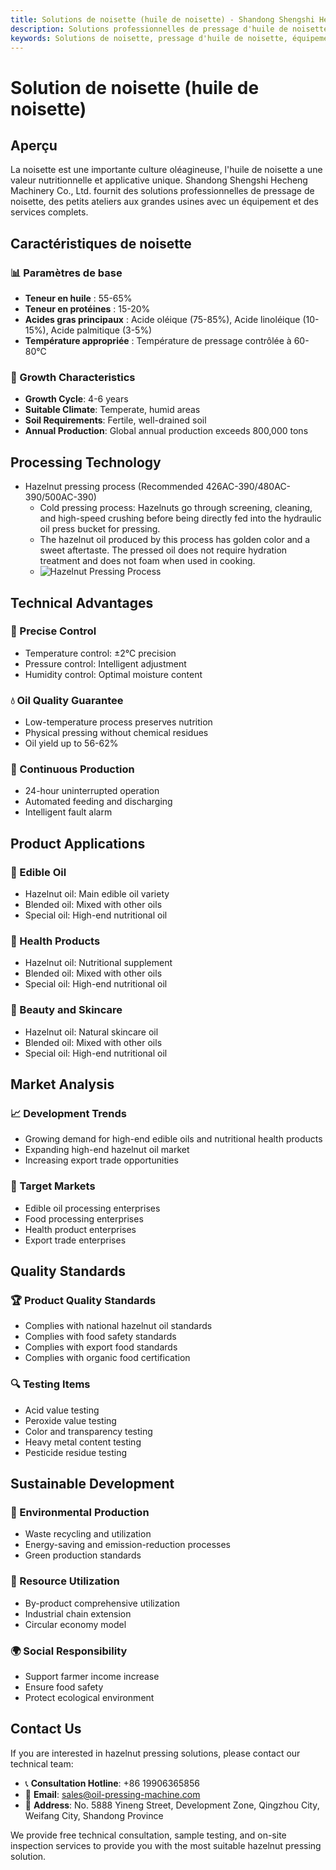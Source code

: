 ```yaml
---
title: Solutions de noisette (huile de noisette) - Shandong Shengshi Hecheng Machinery Co., Ltd.
description: Solutions professionnelles de pressage d'huile de noisette, fournissant des équipements et services techniques de transformation d'huile de noisette, teneur en huile 55-65%, utilisant le processus de pressage à froid pour mettre en valeur l'arôme, répondant aux besoins différents des petits ateliers aux grandes usines.
keywords: Solutions de noisette, pressage d'huile de noisette, équipement de transformation de noisette, ligne de production d'huile de noisette, processus de pressage à froid de noisette, presse à huile de noisette, extraction d'huile de noisette, transformation de graines oléagineuses de noisette, équipement de pressage d'huile de noisette, équipement de production d'huile de noisette, usine de transformation d'huile de noisette
---
```


# Solution de noisette (huile de noisette)

## Aperçu

La noisette est une importante culture oléagineuse, l'huile de noisette a une valeur nutritionnelle et applicative unique. Shandong Shengshi Hecheng Machinery Co., Ltd. fournit des solutions professionnelles de pressage de noisette, des petits ateliers aux grandes usines avec un équipement et des services complets.

## Caractéristiques de noisette

### 📊 Paramètres de base
- **Teneur en huile** : 55-65%
- **Teneur en protéines** : 15-20%
- **Acides gras principaux** : Acide oléique (75-85%), Acide linoléique (10-15%), Acide palmitique (3-5%)
- **Température appropriée** : Température de pressage contrôlée à 60-80℃

### 🌱 Growth Characteristics
- **Growth Cycle**: 4-6 years
- **Suitable Climate**: Temperate, humid areas
- **Soil Requirements**: Fertile, well-drained soil
- **Annual Production**: Global annual production exceeds 800,000 tons

## Processing Technology

+ Hazelnut pressing process (Recommended 426AC-390/480AC-390/500AC-390)
     + Cold pressing process: Hazelnuts go through screening, cleaning, and high-speed crushing before being directly fed into the hydraulic oil press bucket for pressing.
     + The hazelnut oil produced by this process has golden color and a sweet aftertaste. The pressed oil does not require hydration treatment and does not foam when used in cooking.
     + ![Hazelnut Pressing Process](/images/榛子冷榨工艺概览_An%20Overview%20of%20the%20Cold%20Pressing%20Process%20of%20Hazelnuts.png)

## Technical Advantages

### 🎯 Precise Control
- Temperature control: ±2℃ precision
- Pressure control: Intelligent adjustment
- Humidity control: Optimal moisture content

### 💧 Oil Quality Guarantee
- Low-temperature process preserves nutrition
- Physical pressing without chemical residues
- Oil yield up to 56-62%

### 🔄 Continuous Production
- 24-hour uninterrupted operation
- Automated feeding and discharging
- Intelligent fault alarm

## Product Applications

### 🍳 Edible Oil
- Hazelnut oil: Main edible oil variety
- Blended oil: Mixed with other oils
- Special oil: High-end nutritional oil

### 💊 Health Products
- Hazelnut oil: Nutritional supplement
- Blended oil: Mixed with other oils
- Special oil: High-end nutritional oil

### 💄 Beauty and Skincare
- Hazelnut oil: Natural skincare oil
- Blended oil: Mixed with other oils
- Special oil: High-end nutritional oil

## Market Analysis

### 📈 Development Trends
- Growing demand for high-end edible oils and nutritional health products
- Expanding high-end hazelnut oil market
- Increasing export trade opportunities

### 🎯 Target Markets
- Edible oil processing enterprises
- Food processing enterprises
- Health product enterprises
- Export trade enterprises

## Quality Standards

### 🏆 Product Quality Standards
- Complies with national hazelnut oil standards
- Complies with food safety standards
- Complies with export food standards
- Complies with organic food certification

### 🔍 Testing Items
- Acid value testing
- Peroxide value testing
- Color and transparency testing
- Heavy metal content testing
- Pesticide residue testing

## Sustainable Development

### 🌱 Environmental Production
- Waste recycling and utilization
- Energy-saving and emission-reduction processes
- Green production standards

### 🔄 Resource Utilization
- By-product comprehensive utilization
- Industrial chain extension
- Circular economy model

### 🌍 Social Responsibility
- Support farmer income increase
- Ensure food safety
- Protect ecological environment

## Contact Us

If you are interested in hazelnut pressing solutions, please contact our technical team:

- 📞 **Consultation Hotline**: +86 19906365856
- 📧 **Email**: sales@oil-pressing-machine.com
- 📍 **Address**: No. 5888 Yineng Street, Development Zone, Qingzhou City, Weifang City, Shandong Province

We provide free technical consultation, sample testing, and on-site inspection services to provide you with the most suitable hazelnut pressing solution.